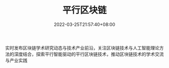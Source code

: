 ﻿---
weight: 
title: "平行区块链"
description: "实时发布区块链学术研究动态与技术产业前沿，关注区块链技术与人工智能理论方法的深度结合，探索平行智能驱动的平行区块链技术，推动区块链技术的学术交流与产业实践"
date: 2022-03-25T21:57:40+08:00
lastmod: 2022-03-25T16:45:40+08:00
draft: false
authors: ["Metabd"]
featuredImage: "pingxingqukuailian.jpg"
link: ""
tags: ["微信公众号","平行区块链"]
categories: ["navigation"]
navigation: ["微信公众号"]
lightgallery: true
toc: true
pinned: false
recommend: false
recommend1: false
---
实时发布区块链学术研究动态与技术产业前沿，关注区块链技术与人工智能理论方法的深度结合，探索平行智能驱动的平行区块链技术，推动区块链技术的学术交流与产业实践
